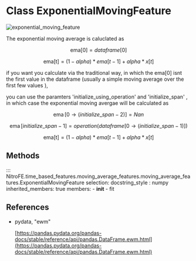 

# Class ExponentialMovingFeature

![exponential_moving_feature](https://media.giphy.com/media/kittGjKLRM6IZJSmRK/giphy.gif)

The exponential moving average is caluclated as

$$
\operatorname{ema[0]} = dataframe[0]
$$

$$
\operatorname{ema[t]} = (1-alpha)*ema[t-1] + alpha*x[t]
$$


if you want you calculate via the traditional way, in which the ema[0] isnt the first value in the dataframe
(usually a simple moving average over the first few values ), 

you can use the paramters 'initialize_using_operation' and 'initialize_span' ,
in which case the exponential moving avergae will be calculated as

$$
\operatorname{ema}[0 \to (initialize\_span - 2)] = Nan
$$

$$
\operatorname{ema}[initialize\_span - 1] = operation( dataframe[0 \to (initialize\_span-1) ] )
$$

$$
\operatorname{ema[t]} = (1-alpha)*ema[t-1] + alpha*x[t]
$$

## Methods

::: NitroFE.time_based_features.moving_average_features.moving_average_features.ExponentialMovingFeature
    selection:
        docstring_style : numpy
        inherited_members: true
        members:
        - __init__
        - fit

References
----------
*  pydata, "ewm"

    [https://pandas.pydata.org/pandas-docs/stable/reference/api/pandas.DataFrame.ewm.html](https://pandas.pydata.org/pandas-docs/stable/reference/api/pandas.DataFrame.ewm.html)